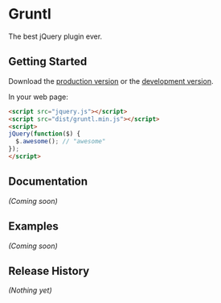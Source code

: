 # Gruntl

The best jQuery plugin ever.

## Getting Started
Download the [production version][min] or the [development version][max].

[min]: https://raw.github.com/raosiyong/gruntl/master/dist/gruntl.min.js
[max]: https://raw.github.com/raosiyong/gruntl/master/dist/gruntl.js

In your web page:

```html
<script src="jquery.js"></script>
<script src="dist/gruntl.min.js"></script>
<script>
jQuery(function($) {
  $.awesome(); // "awesome"
});
</script>
```

## Documentation
_(Coming soon)_

## Examples
_(Coming soon)_

## Release History
_(Nothing yet)_
